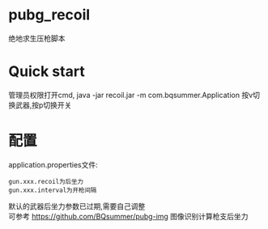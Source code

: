 # pubg_recoil
绝地求生压枪脚本

# Quick start
管理员权限打开cmd, java -jar recoil.jar -m com.bqsummer.Application
按v切换武器,按p切换开关

# 配置
application.properties文件:  

    gun.xxx.recoil为后坐力  
    gun.xxx.interval为开枪间隔  

默认的武器后坐力参数已过期,需要自己调整  
可参考 https://github.com/BQsummer/pubg-img 图像识别计算枪支后坐力